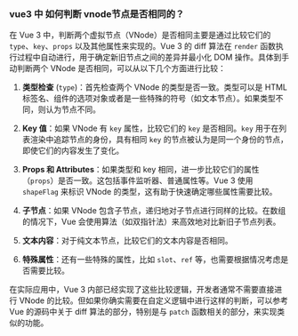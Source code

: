 ### vue3 中 如何判断 vnode节点是否相同的？

在 Vue 3 中，判断两个虚拟节点（VNode）是否相同主要是通过比较它们的 `type`、`key`、`props` 以及其他属性来实现的。Vue 3 的 diff 算法在 `render` 函数执行过程中自动进行，用于确定新旧节点之间的差异并最小化 DOM 操作。具体到手动判断两个 VNode 是否相同，可以从以下几个方面进行比较：

1. **类型检查** (`type`)：首先检查两个 VNode 的类型是否一致。类型可以是 HTML 标签名、组件的选项对象或者是一些特殊的符号（如文本节点）。如果类型不同，则认为节点不同。

2. **Key 值**：如果 VNode 有 `key` 属性，比较它们的 `key` 是否相同。`key` 用于在列表渲染中追踪节点的身份，具有相同 `key` 的节点被认为是同一个身份的节点，即使它们的内容发生了变化。

3. **Props 和 Attributes**：如果类型和 key 相同，进一步比较它们的属性（`props`）是否一致。这包括事件监听器、普通属性等。Vue 3 使用 `shapeFlag` 来标识 VNode 的类型，这有助于快速确定哪些属性需要比较。

4. **子节点**：如果 VNode 包含子节点，递归地对子节点进行同样的比较。在数组的情况下，Vue 会使用算法（如双指针法）来高效地对比新旧子节点列表。

5. **文本内容**：对于纯文本节点，比较它们的文本内容是否相同。

6. **特殊属性**：还有一些特殊的属性，比如 `slot`、`ref` 等，也需要根据情况考虑是否需要比较。

在实际应用中，Vue 3 内部已经实现了这些比较逻辑，开发者通常不需要直接进行 VNode 的比较。但如果你确实需要在自定义逻辑中进行这样的判断，可以参考 Vue 的源码中关于 diff 算法的部分，特别是与 `patch` 函数相关的部分，来实现类似的功能。